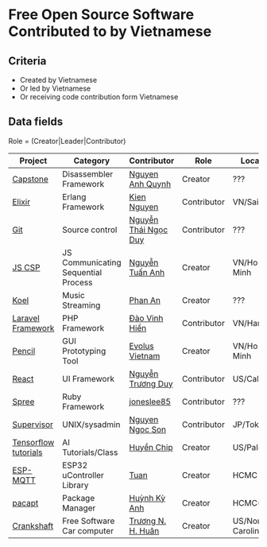 # Free Open Source Software Contributed to by Vietnamese

## Criteria

* Created by Vietnamese
* Or led by Vietnamese
* Or receiving code contribution form Vietnamese

## Data fields

Role = (Creator|Leader|Contributor)

|Project|Category|Contributor|Role|Location|Web/Wiki/IRC/Mail|
|-------|--------|-----------|----|--------|-----------------|
|[Capstone](https://github.com/aquynh/capstone)|Disassembler Framework|[Nguyen Anh Quynh](https://github.com/aquynh)|Creator|???|[Web](http://www.capstone-engine.org/)|
|[Elixir](https://github.com/elixir-lang/elixir)|Erlang Framework|[Kien Nguyen](https://github.com/kiennt)|Contributor|VN/SaiGon|[GitHub](https://github.com/kiennt)/[Web](http://kiennt.com/)|
|[Git](https://github.com/git/git)|Source control|[Nguyễn Thái Ngọc Duy](https://github.com/pclouds)|Contributor|???|[Notes](https://developer.ibm.com/open/2015/12/11/learning-about-the-git-codebase-using-git-history-data/)|
|[JS CSP](https://github.com/ubolonton/js-csp)|JS Communicating Sequential Process|[Nguyễn Tuấn Anh](https://github.com/ubolonton)|Creator|VN/Ho Chi Minh|[GitHub](https://github.com/ubolonton)/[Web](https://ubolonton.org/)|
|[Koel](https://github.com/phanan/koel)|Music Streaming|[Phan An](https://github.com/phanan)|Creator|???|[GitHub](https://github.com/phanan)/[Web](https://koel.phanan.net)|
|[Laravel Framework](https://github.com/laravel/framework)|PHP Framework|[Đào Vinh Hiển](https://github.com/hiendv)|Contributor|VN/Hanoi|[Notes](https://github.com/laravel/framework/pulls?utf8=%E2%9C%93&q=is%3Apr%20author%3Ahiendv)/[GitHub](https://github.com/hiendv)|
|[Pencil](https://github.com/evolus/pencil)|GUI Prototyping Tool|[Evolus Vietnam](https://github.com/evolus)|Creator|VN/Ho Chi Minh|[GitHub](https://github.com/evolus)/[Web](http://evolus.vn/)|
|[React](https://facebook.github.io/react/)|UI Framework|[Nguyễn Trương Duy](https://www.linkedin.com/in/duy-nguyen-truong-0455a136/)|Contributor|US/California|[Notes](https://facebook.github.io/react/acknowledgements.html)/[GitHub](https://github.com/truongduy134)|
|[Spree](https://github.com/spree/spree)|Ruby Framework|[joneslee85](https://github.com/joneslee85)|Contributor|???|[GitHub](https://github.com/joneslee85)|
|[Supervisor](https://github.com/Supervisor/supervisor)|UNIX/sysadmin|[Nguyen Ngoc Son](https://github.com/ngocson2vn)|Contributor|JP/Tokyo|[Web](http://supervisord.org/)|
|[Tensorflow tutorials](https://github.com/chiphuyen/stanford-tensorflow-tutorials)|AI Tutorials/Class|[Huyền Chip](http://huyenchip.com/)|Creator|US/Palo Alto|[Site](https://web.stanford.edu/class/cs20si/)[GitHub](https://github.com/chiphuyen/stanford-tensorflow-tutorials)|
|[ESP-MQTT](https://github.com/tuanpmt/esp_mqtt)|ESP32 uController Library|[Tuan](http://tuanpm.net/)|Creator|HCMC|[GitHub](https://github.com/tuanpmt/esp_mqtt)|
|[pacapt](https://github.com/icy/pacapt)|Package Manager|[Huỳnh Kỳ Anh](https://icy.theslinux.org/)|Creator|HCMC(?)|[GitHub](https://github.com/icy/pacapt)|
|[Crankshaft](https://GetCrankshaft.com)|Free Software Car computer|[Trương N. H. Huân](https://www.tnhh.net/)|Creator|US/North Carolina|[Subreddit](https://www.reddit.com/r/crankshaft/)/[GitHub](https://github.com/htruong/crankshaft)/[Pictures](https://photos.app.goo.gl/81hQ6wTuLFNGmRHh2)/[Wiki](https://github.com/htruong/crankshaft/wiki)/[Blog](http://www.tnhh.net/topic/crankshaft/)|